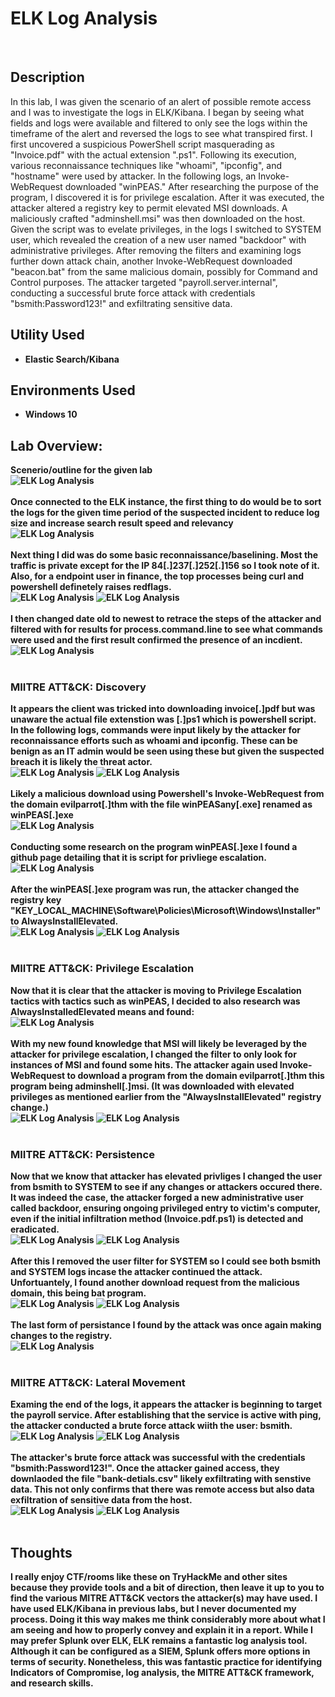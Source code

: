 <h1>ELK Log Analysis</h1>

<br />
<h2>Description</h2>
In this lab, I was given the scenario of an alert of possible remote access and I was to investigate the logs in ELK/Kibana. I began by seeing what fields and logs were available and filtered to only see the logs within the timeframe of the alert and reversed the logs to see what transpired first. I first uncovered a suspicious PowerShell script masquerading as "Invoice.pdf" with the actual extension ".ps1". Following its execution, various reconnaissance techniques like "whoami", "ipconfig", and "hostname" were used by attacker. In the following logs, an Invoke-WebRequest downloaded "winPEAS." After researching the purpose of the program, I discovered it is for privilege escalation. After it was executed, the attacker altered a registry key to permit elevated MSI downloads. A maliciously crafted "adminshell.msi" was then downloaded on the host. Given the script was to evelate privileges, in the logs I switched to SYSTEM user, which revealed the creation of a new user named "backdoor" with administrative privileges. After removing the filters and examining logs further down attack chain, another Invoke-WebRequest downloaded "beacon.bat" from the same malicious domain, possibly for Command and Control purposes. The attacker targeted "payroll.server.internal", conducting a successful brute force attack with credentials "bsmith:Password123!" and exfiltrating sensitive data.
<h2>Utility Used</h2>

- <b>Elastic Search/Kibana</b> 


<h2>Environments Used </h2>

- <b>Windows 10

<h2>Lab Overview:</h2>

<p align="center">

Scenerio/outline for the given lab <br/>
<img src="https://github.com/KirkDJohnson/ELK-Log-Analysis-Lab/assets/164972007/ec7d3086-dfa0-49b3-8ebc-b9225a302fe4"  alt="ELK Log Analysis"/>
<br />
<br />
Once connected to the ELK instance, the first thing to do would be to sort the logs for the given time period of the suspected incident to reduce log size and increase search result speed and relevancy<br/>
<img src="https://github.com/KirkDJohnson/ELK-Log-Analysis-Lab/assets/164972007/78a6f92b-b986-4b46-aa7d-8e066298f234"  alt="ELK Log Analysis"/>
<br />
<br />
Next thing I did was do some basic reconnaissance/baselining. Most the traffic is private except for the IP 84[.]237[.]252[.]156 so I took note of it. Also, for a endpoint user in finance, the top processes being curl and powershell definetely raises redflags. <br/>
<img src="https://github.com/KirkDJohnson/ELK-Log-Analysis-Lab/assets/164972007/164f8629-0fcc-496e-821e-e066488c8076"  alt="ELK Log Analysis"/>
<img src="https://github.com/KirkDJohnson/ELK-Log-Analysis-Lab/assets/164972007/9b3c2257-75e2-4d42-a4f4-9f2b023847db"  alt="ELK Log Analysis"/>
<br />
<br />
I then changed date old to newest to retrace the steps of the attacker and filtered with for results for process.command.line to see what commands were used and the first result confirmed the presence of an incdient.<br/>
<img src="https://github.com/KirkDJohnson/ELK-Log-Analysis-Lab/assets/164972007/9e27d94d-7530-49b1-972f-c2b31ce3a006"  alt="ELK Log Analysis"/>
<br />
<br />
<h3>MIITRE ATT&CK: Discovery</h3>
It appears the client was tricked into downloading invoice[.]pdf but was unaware the actual file extenstion was [.]ps1 which is powershell script. In the following logs, commands were input likely by the attacker for reconnaissance efforts such as whoami and ipconfig. These can be benign as an IT admin would be seen using these but given the suspected breach it is likely the threat actor.<br/>
<img src="https://github.com/KirkDJohnson/ELK-Log-Analysis-Lab/assets/164972007/cdf79fd7-5678-4585-8989-a8b4c4610a9c"  alt="ELK Log Analysis"/>
  <img src="https://github.com/KirkDJohnson/ELK-Log-Analysis-Lab/assets/164972007/adcc4ec3-5ce3-475d-9342-ff89deccabf3"  alt="ELK Log Analysis"/>
<br />
<br />
Likely a malicious download using Powershell's Invoke-WebRequest from the domain evilparrot[.]thm with the file winPEASany[.exe] renamed as winPEAS[.]exe<br/>
<img src="https://github.com/KirkDJohnson/ELK-Log-Analysis-Lab/assets/164972007/d857749a-feed-46be-b380-326dc6302b98"  alt="ELK Log Analysis"/>
<br />
<br />
Conducting some research on the program winPEAS[.]exe I found a github page detailing that it is script for privliege escalation.<br/>
<img src="https://github.com/KirkDJohnson/ELK-Log-Analysis-Lab/assets/164972007/3fe2884a-b20b-4a69-b2b6-03c974999acf"  alt="ELK Log Analysis"/>
<br />
<br />
After the winPEAS[.]exe program was run, the attacker changed the registry key "KEY_LOCAL_MACHINE\Software\Policies\Microsoft\Windows\Installer" to AlwaysInstallElevated. <br/>
<img src="https://github.com/KirkDJohnson/ELK-Log-Analysis-Lab/assets/164972007/b5bea594-2ccf-476f-8edc-6d812273be63"  alt="ELK Log Analysis"/>
<img src="https://github.com/KirkDJohnson/ELK-Log-Analysis-Lab/assets/164972007/008cebab-5db1-4578-b5a1-f8d50626dda2"  alt="ELK Log Analysis"/>
<br />
<br />
  <h3>MIITRE ATT&CK: Privilege Escalation</h3>
Now that it is clear that the attacker is moving to Privilege Escalation tactics with tactics such as winPEAS, I decided to also research was AlwaysInstalledElevated means and found:<br/>
<img src="https://github.com/KirkDJohnson/ELK-Log-Analysis-Lab/assets/164972007/af1bd4a2-7c83-4c9d-a7fb-1843bef3e020"  alt="ELK Log Analysis"/>
<br />
<br />
With my new found knowledge that MSI will likely be leveraged by the attacker for privilege escalation, I changed the filter to only look for instances of MSI and found some hits. The attacker again used Invoke-WebRequest to download a program from the domain evilparrot[.]thm this program being adminshell[.]msi. (It was downloaded with elevated privileges as mentioned earlier from the "AlwaysInstallElevated" registry change.)<br/>
<img src="https://github.com/KirkDJohnson/ELK-Log-Analysis-Lab/assets/164972007/a5fdf66c-2479-4232-9499-3d706fb213a3"  alt="ELK Log Analysis"/>
<img src="https://github.com/KirkDJohnson/ELK-Log-Analysis-Lab/assets/164972007/039d3f6b-f5e3-4d17-ad58-130736c33531"  alt="ELK Log Analysis"/>
<br />
<br />
  <h3>MIITRE ATT&CK: Persistence</h3>
Now that we know that attacker has elevated privliges I changed the user from bsmith to SYSTEM to see if any changes or attackers occured there. It was indeed the case, the attacker forged a new administrative user called backdoor, ensuring ongoing privileged entry to victim's computer, even if the initial infiltration method (Invoice.pdf.ps1) is detected and eradicated. <br/>
<img src="https://github.com/KirkDJohnson/ELK-Log-Analysis-Lab/assets/164972007/13b16d8f-c67b-47d5-a5b6-8e3c15250b50"  alt="ELK Log Analysis"/>
 <img src="https://github.com/KirkDJohnson/ELK-Log-Analysis-Lab/assets/164972007/7f008403-d9bb-4976-968b-1ccc593bd3ae"  alt="ELK Log Analysis"/>
<br />
<br />
After this I removed the user filter for SYSTEM so I could see both bsmith and SYSTEM logs incase the attacker continued the attack. Unfortuantely, I found another download request from the malicious domain, this being bat program. <br/>
<img src="https://github.com/KirkDJohnson/ELK-Log-Analysis-Lab/assets/164972007/04d5a418-7d95-485d-844d-66109c9b217a"  alt="ELK Log Analysis"/>
<img src="https://github.com/KirkDJohnson/ELK-Log-Analysis-Lab/assets/164972007/ba3a5f88-1b14-49aa-b890-f7660036cbe5"  alt="ELK Log Analysis"/>
<br />
<br />
The last form of persistance I found by the attack was once again making changes to the registry.<br/>
<img src="https://github.com/KirkDJohnson/ELK-Log-Analysis-Lab/assets/164972007/30fdc9bb-4bad-42f7-87d5-a56d451e6a6e"  alt="ELK Log Analysis"/>
<br />
<br />
  <h3>MIITRE ATT&CK: Lateral Movement </h3>
Examing the end of the logs, it appears the attacker is beginning to target the payroll service. After establishing that the service is active with ping, the attacker conducted a brute force attack wiith the user: bsmith.<br/>
<img src="https://github.com/KirkDJohnson/ELK-Log-Analysis-Lab/assets/164972007/2e47a686-191e-446c-9a74-30084aef7dbe"  alt="ELK Log Analysis"/>
<img src="https://github.com/KirkDJohnson/ELK-Log-Analysis-Lab/assets/164972007/3edffe22-9593-44b2-ab5e-da18718ce3f2"  alt="ELK Log Analysis"/>
<br />
<br />
The attacker's brute force attack was successful with the credentials "bsmith:Password123!". Once the attacker gained access, they downlaoded the file "bank-detials.csv" likely exfiltrating with senstive data. This not only confirms that there was remote access but also data exfiltration of sensitive data from the host.<br/>
<img src="https://github.com/KirkDJohnson/ELK-Log-Analysis-Lab/assets/164972007/171b15d1-948d-41ea-ba9e-d6de95d44e16"  alt="ELK Log Analysis"/>
<img src="https://github.com/KirkDJohnson/ELK-Log-Analysis-Lab/assets/164972007/680b13ae-1f89-4f35-97ab-0da4f1c7f9a5"  alt="ELK Log Analysis"/>
<br />
<br />

<h2>Thoughts</h2>
I really enjoy CTF/rooms like these on TryHackMe and other sites because they provide tools and a bit of direction, then leave it up to you to find the various MITRE ATT&CK vectors the attacker(s) may have used. I have used ELK/Kibana in previous labs, but I never documented my process. Doing it this way makes me think considerably more about what I am seeing and how to properly convey and explain it in a report. While I may prefer Splunk over ELK, ELK remains a fantastic log analysis tool. Although it can be configured as a SIEM, Splunk offers more options in terms of security. Nonetheless, this was fantastic practice for identifying Indicators of Compromise, log analysis, the MITRE ATT&CK framework, and research skills.
<!--
 ```diff
- text in red
+ text in green
! text in orange
# text in gray
@@ text in purple (and bold)@@
```
--!>
